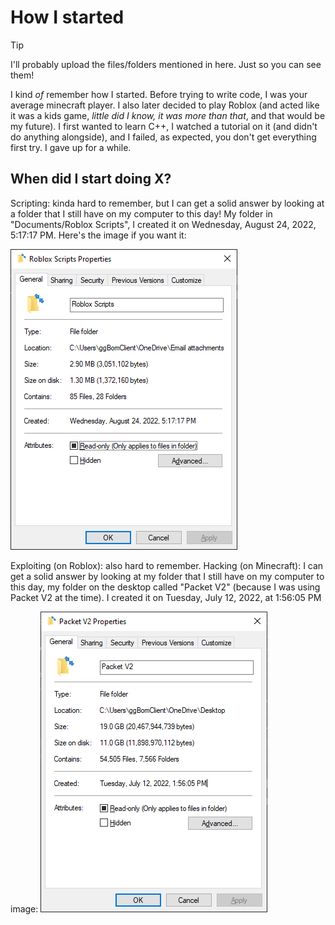 # How I started

> [!TIP]
> I'll probably upload the files/folders mentioned in here.
> Just so you can see them!

I kind *of* remember how I started.
Before trying to write code, I was your average minecraft player.
I also later decided to play Roblox
(and acted like it was a kids game,
*little did I know, it was more than that*,
and that would be my future).
I first wanted to learn C++,
I watched a tutorial on it (and didn't do anything alongside),
and I failed, as expected, you don't get everything first try.
I gave up for a while.

## When did I start doing X?

Scripting:
kinda hard to remember,
but I can get a solid answer by looking at a folder that I still have on my computer to this day!
My folder in "Documents/Roblox Scripts",
I created it on Wednesday, August 24, 2022, 5:17:17 PM.
Here's the image if you want it:

!["Roblox Scripts Properties" window](./Roblox%20Scripts%20Properties.png)

Exploiting (on Roblox):
also hard to remember.
Hacking (on Minecraft):
I can get a solid answer by looking at my folder that I still have on my computer to this day,
my folder on the desktop called "Packet V2" (because I was using Packet V2 at the time). I created it on Tuesday, July 12, 2022, at 1:56:05 PM

image:
!["Packet V2 Properties" window](Packet%20V2%20Properties.png)
